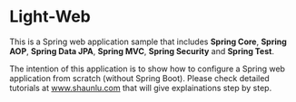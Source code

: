 # Light-Web

This is a Spring web application sample that includes **Spring Core**, **Spring AOP**, **Spring Data JPA**, **Spring MVC**, **Spring Security** and **Spring Test**. 

The intention of this application is to show how to configure a Spring web application from scratch (without Spring Boot). Please check detailed tutorials at www.shaunlu.com that will give explainations step by step.
